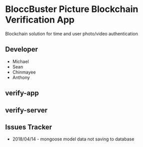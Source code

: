 # BloccBuster Picture Blockchain Verification App
Blockchain solution for time and user photo/video authentication

## Developer
  - Michael
  - Sean
  - Chinmayee
  - Anthony

## verify-app


## verify-server


## Issues Tracker
  - 2018/04/14 - mongoose model data not saving to database
